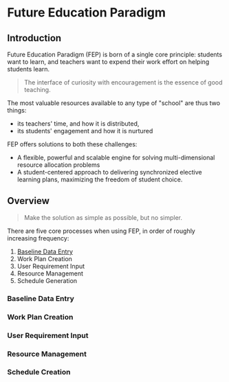 # Future Education Paradigm

## Introduction

Future Education Paradigm (FEP) is born of a single core principle: students want to learn, and teachers want to expend their work effort on helping students learn.

> The interface of curiosity with encouragement 
> is the essence of good teaching.

The most valuable resources available to any type of "school" are thus two things: 

- its teachers' time, and how it is distributed, 
- its students' engagement and how it is nurtured

FEP offers solutions to both these challenges:

- A flexible, powerful and scalable engine for solving multi-dimensional resource allocation problems
- A student-centered approach to delivering synchronized elective learning plans, maximizing the freedom of student choice.

## Overview

> Make the solution as simple as possible, but no simpler.

There are five core processes when using FEP, in order of roughly increasing frequency:

1. [Baseline Data Entry](#baseline-data-entry)
2. Work Plan Creation
3. User Requirement Input
4. Resource Management
5. Schedule Generation

### Baseline Data Entry

### Work Plan Creation

### User Requirement Input

### Resource Management

### Schedule Creation